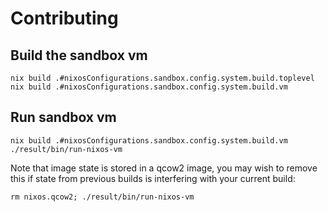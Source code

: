 # Contributing

## Build the sandbox vm

```
nix build .#nixosConfigurations.sandbox.config.system.build.toplevel
nix build .#nixosConfigurations.sandbox.config.system.build.vm
```

## Run sandbox vm

```
nix build .#nixosConfigurations.sandbox.config.system.build.vm
./result/bin/run-nixos-vm
```

Note that image state is stored in a qcow2 image, you may wish to remove this if
state from previous builds is interfering with your current build:

```
rm nixos.qcow2; ./result/bin/run-nixos-vm
```

